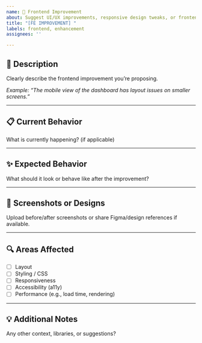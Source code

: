 ```yaml
---
name: 🎨 Frontend Improvement
about: Suggest UI/UX improvements, responsive design tweaks, or frontend performance enhancements
title: "[FE IMPROVEMENT] "
labels: frontend, enhancement
assignees: ''

---
```


## 🎯 Description

Clearly describe the frontend improvement you’re proposing.

_Example: “The mobile view of the dashboard has layout issues on smaller screens.”_

---

## 📋 Current Behavior

What is currently happening? (if applicable)

---

## ✨ Expected Behavior

What should it look or behave like after the improvement?

---

## 📱 Screenshots or Designs

Upload before/after screenshots or share Figma/design references if available.

---

## 🔍 Areas Affected

- [ ] Layout
- [ ] Styling / CSS
- [ ] Responsiveness
- [ ] Accessibility (a11y)
- [ ] Performance (e.g., load time, rendering)

---

## 💡 Additional Notes

Any other context, libraries, or suggestions?
